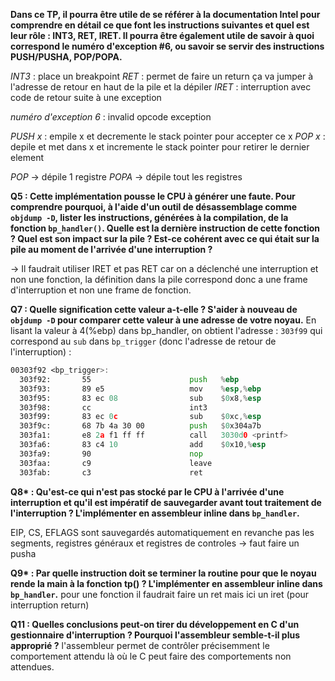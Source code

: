 **Dans ce TP, il pourra être utile de se référer à la documentation Intel pour
comprendre en détail ce que font les instructions suivantes et quel est leur
rôle : INT3, RET, IRET. Il pourra être également utile de savoir à quoi
correspond le numéro d'exception #6, ou savoir se servir des instructions
PUSH/PUSHA, POP/POPA.**

*INT3* : place un breakpoint
*RET* : permet de faire un return ça va jumper à l'adresse de retour en haut de la pile et la dépiler
*IRET* : interruption avec code de retour suite à une exception

*numéro d'exception 6* : invalid opcode exception

*PUSH x* : empile x et decremente le stack pointer pour accepter ce x
*POP x* : depile et met dans x et incremente le stack pointer pour retirer le dernier element 

*POP* -> dépile 1 registre
*POPA* -> dépile tout les registres


**Q5 : Cette implémentation pousse le CPU à générer une faute. Pour comprendre
  pourquoi, à l'aide d'un outil de désassemblage comme `objdump -D`, lister
  les instructions, générées à la compilation, de la fonction `bp_handler()`. 
  Quelle est la dernière instruction de cette fonction ? Quel est son
  impact sur la pile ? Est-ce cohérent avec ce qui était sur la pile au
  moment de l'arrivée d'une interruption ?**

 -> Il faudrait utiliser IRET et pas RET car on a déclenché une interruption et non une fonction, la définition dans la pile correspond donc a une frame d'interruption et non une frame de fonction.


**Q7 : Quelle signification cette valeur a-t-elle ? S'aider à nouveau de `objdump -D`
pour comparer cette valeur à une adresse de votre noyau.**
En lisant la valeur à 4(%ebp) dans bp_handler, on obtient l'adresse : `303f99` qui correspond au `sub` dans `bp_trigger`  (donc l'adresse de retour de l'interruption) :
```asm
00303f92 <bp_trigger>:
  303f92:       55                      push   %ebp
  303f93:       89 e5                   mov    %esp,%ebp
  303f95:       83 ec 08                sub    $0x8,%esp
  303f98:       cc                      int3
  303f99:       83 ec 0c                sub    $0xc,%esp
  303f9c:       68 7b 4a 30 00          push   $0x304a7b
  303fa1:       e8 2a f1 ff ff          call   3030d0 <printf>
  303fa6:       83 c4 10                add    $0x10,%esp
  303fa9:       90                      nop
  303faa:       c9                      leave
  303fab:       c3                      ret
```

**Q8\* : Qu'est-ce qui n'est pas stocké par le CPU à l'arrivée d'une
  interruption et qu'il est impératif de sauvegarder avant tout traitement de
  l'interruption ? L'implémenter en assembleur inline dans  `bp_handler`.**

  EIP, CS, EFLAGS sont sauvegardés automatiquement en revanche pas les segments, registres généraux et registres de controles -> faut faire un pusha


**Q9\* : Par quelle instruction doit se terminer la routine pour que le noyau
  rende la main à la fonction tp() ? L'implémenter en assembleur inline dans
  `bp_handler`.**
  pour une fonction il faudrait faire un ret mais ici un iret (pour interruption return)

**Q11 : Quelles conclusions peut-on tirer du développement en C d'un
  gestionnaire d'interruption ? Pourquoi l'assembleur semble-t-il plus
  approprié ?**
l'assembleur permet de contrôler précisemment le comportement attendu là où le C peut faire des comportements non attendues.